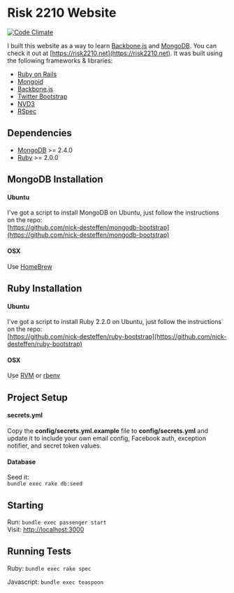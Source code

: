 # Risk 2210 Website
[![Code Climate](https://codeclimate.com/github/nick-desteffen/risk2210.png)](https://codeclimate.com/github/nick-desteffen/risk2210)

I built this website as a way to learn [Backbone.js](http://backbonejs.org) and [MongoDB](http://www.mongodb.org/).  You can check it out at [https://risk2210.net](https://risk2210.net).
It was built using the following frameworks & libraries:

 * [Ruby on Rails](http://rubyonrails.org)
 * [Mongoid](http://mongoid.org)
 * [Backbone.js](http://backbonejs.org)
 * [Twitter Bootstrap](http://getbootstrap.com)
 * [NVD3](http://nvd3.org)
 * [RSpec](http://rspec.info/)

## Dependencies

 * [MongoDB](http://www.mongodb.org) >= 2.4.0
 * [Ruby](http://www.ruby-lang.org/en/) >= 2.0.0

## MongoDB Installation
#### Ubuntu
I've got a script to install MongoDB on Ubuntu, just follow the instructions on the repo:  
[https://github.com/nick-desteffen/mongodb-bootstrap](https://github.com/nick-desteffen/mongodb-bootstrap)

#### OSX
Use [HomeBrew](http://mxcl.github.com/homebrew/)

## Ruby Installation
#### Ubuntu
I've got a script to install Ruby 2.2.0 on Ubuntu, just follow the instructions on the repo:  
[https://github.com/nick-desteffen/ruby-bootstrap](https://github.com/nick-desteffen/ruby-bootstrap)

#### OSX
Use [RVM](http://rvm.io) or [rbenv](https://github.com/sstephenson/rbenv/)

## Project Setup
#### secrets.yml
Copy the **config/secrets.yml.example** file to **config/secrets.yml** and update it to include your own email config, Facebook auth, exception notifier, and secret token values.

#### Database
Seed it:  
`bundle exec rake db:seed`

## Starting

Run: `bundle exec passenger start`  
Visit: [http://localhost:3000](lhttp://localhost:3000)

## Running Tests
Ruby: `bundle exec rake spec`  

Javascript: `bundle exec teaspoon`
